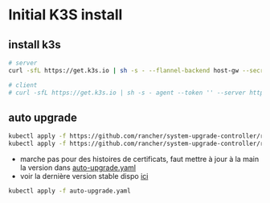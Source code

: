 # Initial K3S install

## install k3s

```bash
# server
curl -sfL https://get.k3s.io | sh -s - --flannel-backend host-gw --secrets-encryption --selinux --cluster-cidr=172.16.0.0/16,fc00:0::/56 --service-cidr=172.17.0.0/16,fc00:1::/112 --resolv-conf /etc/resolv-custom.conf

# client
# curl -sfL https://get.k3s.io | sh -s - agent --token '' --server https://192.168.5.2:6443 --selinux --resolv-conf /etc/resolv-custom.conf
```

## auto upgrade

```bash
kubectl apply -f https://github.com/rancher/system-upgrade-controller/releases/latest/download/system-upgrade-controller.yaml
kubectl apply -f https://github.com/rancher/system-upgrade-controller/releases/download/v0.13.4/crd.yaml
```

- marche pas pour des histoires de certificats, faut mettre à jour à la main la version dans [auto-upgrade.yaml](auto-upgrade.yaml)
- voir la dernière version stable dispo [ici](https://update.k3s.io/v1-release/channels)

```bash
kubectl apply -f auto-upgrade.yaml
```
